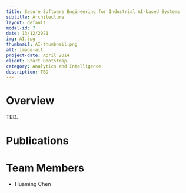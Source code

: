 ```yaml
---
title: Secure Software Engineering for Industrial AI-based Systems
subtitle: Architecture
layout: default
modal-id: 7
date: 13/12/2021
img: AI.jpg
thumbnail: AI-thumbnail.png
alt: image-alt
project-date: April 2014
client: Start Bootstrap
category: Analytics and Intelligence
description: TBD
---
```

# Overview

TBD. 

# Publications

# Team Members

- Huaming Chen